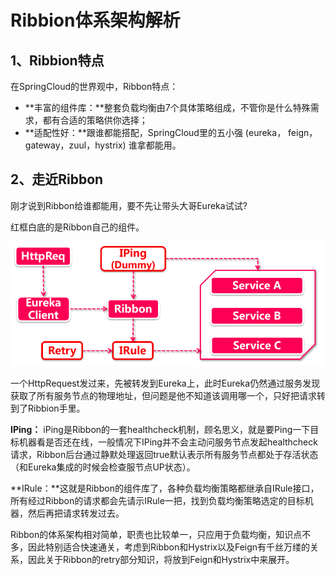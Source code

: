 # Ribbion体系架构解析

## 1、Ribbion特点 

在SpringCloud的世界观中，Ribbon特点：

- **丰富的组件库：**整套负载均衡由7个具体策略组成，不管你是什么特殊需求，都有合适的策略供你选择；
- **适配性好：**跟谁都能搭配，SpringCloud里的五小强 (eureka， feign，gateway，zuul，hystrix)
  谁拿都能用。

## 2、走近Ribbon

刚才说到Ribbon给谁都能用，要不先让带头大哥Eureka试试?

红框白底的是Ribbon自己的组件。

![输入图片说明](../img/01.png)

一个HttpRequest发过来，先被转发到Eureka上，此时Eureka仍然通过服务发现获取了所有服务节点的物理地址，但问题是他不知道该调用哪一个，只好把请求转到了Ribbion手里。

**IPing：** iPing是Ribbon的一套healthcheck机制，顾名思义，就是要Ping一下目标机器看是否还在线，一般情况下IPing并不会主动问服务节点发起healthcheck请求，Ribbon后台通过静默处理返回true默认表示所有服务节点都处于存活状态（和Eureka集成的时候会检查服节点UP状态）。

**IRule：**这就是Ribbon的组件库了，各种负载均衡策略都继承自IRule接口，所有经过Ribbon的请求都会先请示IRule一把，找到负载均衡策略选定的目标机器，然后再把请求转发过去。

Ribbon的体系架构相对简单，职责也比较单一，只应用于负载均衡，知识点不多，因此特别适合快速通关，考虑到Ribbon和Hystrix以及Feign有千丝万缕的关系，因此关于Ribbon的retry部分知识，将放到Feign和Hystrix中来展开。